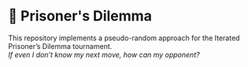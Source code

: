# 🎲 Prisoner's Dilemma

This repository implements a pseudo-random approach for the Iterated Prisoner’s Dilemma tournament.   
*If even I don’t know my next move, how can my opponent?* 

